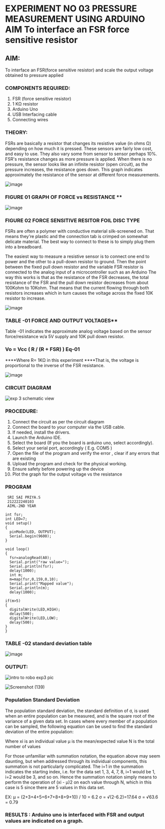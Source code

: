 # EXPERIMENT NO 03   PRESSURE MEASUREMENT USING ARDUINO AIM To interface an FSR force sensitive resistor


## AIM: 
To interface an FSR(force sensitive resistor) and scale the output voltage obtained to pressure applied 
 
### COMPONENTS REQUIRED:
1.	FSR  (force sensitive resistor)
2.	1 KΩ resistor 
3.	Arduino Uno 
4.	USB Interfacing cable 
5.	Connecting wires 


### THEORY: 
FSRs are basically a resistor that changes its resistive value (in ohms Ω) depending on how much it is pressed. These sensors are fairly low cost, and easy to use. They also vary some from sensor to sensor perhaps 10%. FSR's resistance changes as more pressure is applied. When there is no pressure, the sensor looks like an infinite resistor (open circuit), as the pressure increases, the resistance goes down. This graph indicates approximately the resistance of the sensor at different force measurements.
 

![image](https://user-images.githubusercontent.com/36288975/163532939-d6888ae1-4068-4d83-86a7-fc4c32d5179e.png)

### FIGURE 01 GRAPH OF FORCE vs RESISTANCE **




![image](https://user-images.githubusercontent.com/36288975/163532957-82d57567-a1c3-48c5-8a87-7ea66d6fca49.png)




### FIGURE 02 FORCE SENSITIVE RESITOR FOIL DISC TYPE  

FSRs are often a polymer with conductive material silk-screened on. That means they're plastic and the connection tab is crimped on somewhat delicate material. The best way to connect to these is to simply plug them into a breadboard.

The easiest way to measure a resistive sensor is to connect one end to power and the other to a pull-down resistor to ground. Then the point between the fixed pull down resistor and the variable FSR resistor is connected to the analog input of a microcontroller such as an Arduino The way this works is that as the resistance of the FSR decreases, the total resistance of the FSR and the pull down resistor decreases from about 100Kohm to 10Kohm. That means that the current flowing through both resistors increases which in turn causes the voltage across the fixed 10K resistor to increase.

 ![image](https://user-images.githubusercontent.com/36288975/163532972-2b909551-12c9-485d-adb1-d1e988d557bd.png)

### TABLE -01 FORCE AND OUTPUT VOLTAGES**
	
  Table -01 indicates the approximate analog voltage based on the sensor force/resistance w/a 5V supply and 10K pull down resistor.

### Vo = Vcc ( R / (R + FSR) )								Eq-01

****Where R= 1KΩ in this experiment 
****That is, the voltage is proportional to the inverse of the FSR resistance.

![image](https://github.com/SriSaiPriyaSenthilvel/EXPERIMENT-NO--04-PRESSURE-MEASUREMENT-USING-ARDUINO-AIM-To-interface-an-FSR-force-sensitive-resist/assets/119475702/55322867-82cc-4746-adc0-e47fdc33a093)

### CIRCUIT DIAGRAM

![exp 3 schematic view](https://github.com/SriSaiPriyaSenthilvel/EXPERIMENT-NO--04-PRESSURE-MEASUREMENT-USING-ARDUINO-AIM-To-interface-an-FSR-force-sensitive-resist/assets/119475702/c30caa83-5f55-4580-af1d-2f78e5278e02)

### PROCEDURE:
1.	Connect the circuit as per the circuit diagram 
2.	Connect the board to your computer via the USB cable.
3.	If needed, install the drivers.
4.	Launch the Arduino IDE.
5.	Select the board (If you the board is arduino uno, select accordingly).
6.	Select your serial port, accordingly ( E.g. COM5 )
7.	Open the file of the program  and verify the error , clear if any errors that are existing 
8.	Upload the program and check for the physical working. 
9.	Ensure safety before powering up the device 
10.	Plot the graph for the output voltage vs the resistance 


### PROGRAM 
```
 SRI SAI PRIYA.S 
 212222240103
 AIML-2ND YEAR
```
```
int fsr;
int LED=7;
void setup()
{
  pinMode(LED, OUTPUT);
  Serial.begin(9600);
}

void loop()
{
  fsr=analogRead(A0);
  Serial.print("raw value=");
  Serial.println(fsr);
  delay(1000);
  int m;
  m=map(fsr,0,159,0,10);
  Serial.print("Mapped value");
  Serial.println(m);
  delay(1000);

if(m>5)
{
  digitalWrite(LED,HIGH);
  delay(500);
  digitalWrite(LED,LOW);
  delay(500);
}
}
```
### TABLE -02 standard deviation table 

![image](https://github.com/SriSaiPriyaSenthilvel/EXPERIMENT-NO--04-PRESSURE-MEASUREMENT-USING-ARDUINO-AIM-To-interface-an-FSR-force-sensitive-resist/assets/119475702/fa3d9840-87b9-401b-84af-80c999fbd106)

### OUTPUT:

![intro to robo exp3 pic](https://github.com/SriSaiPriyaSenthilvel/EXPERIMENT-NO--04-PRESSURE-MEASUREMENT-USING-ARDUINO-AIM-To-interface-an-FSR-force-sensitive-resist/assets/119475702/a81cfac5-9581-4662-b86a-33da2378eef7)

![Screenshot (139)](https://github.com/SriSaiPriyaSenthilvel/EXPERIMENT-NO--04-PRESSURE-MEASUREMENT-USING-ARDUINO-AIM-To-interface-an-FSR-force-sensitive-resist/assets/119475702/83e3e9c1-8612-483a-b507-f4386b94ff67)


### Population Standard Deviation
The population standard deviation, the standard definition of σ, is used when an entire population can be measured, and is the square root of the variance of a given data set. In cases where every member of a population can be sampled, the following equation can be used to find the standard deviation of the entire population:

Where
xi is an individual value
μ is the mean/expected value
N is the total number of values

For those unfamiliar with summation notation, the equation above may seem daunting, but when addressed through its individual components, this summation is not particularly complicated. The i=1 in the summation indicates the starting index, i.e. for the data set 1, 3, 4, 7, 8, i=1 would be 1, i=2 would be 3, and so on. Hence the summation notation simply means to perform the operation of (xi - μ)2 on each value through N, which in this case is 5 since there are 5 values in this data set.

EX: μ = (2+3+4+5+6+7+8+8+9+10) / 10 = 6.2
σ = √(2-6.2)=17.64 
σ = √63.6 = 0.79
### RESULTS : Arduino uno is interfaced with FSR and output values are indicated on a graph.
